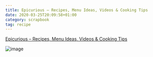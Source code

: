 ```yaml
---
title: Epicurious – Recipes, Menu Ideas, Videos & Cooking Tips
date: 2020-03-25T20:09:58+01:00
category: scrapbook
tag: recipe
---
```





[Epicurious – Recipes, Menu Ideas, Videos & Cooking Tips](http://Epicurious.com)

![image](https://www.epicurious.com/static/img/misc/epicurious-social-logo.png)